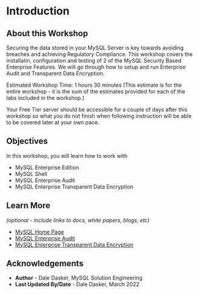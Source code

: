 # Introduction

## About this Workshop

Securing the data stored in your MySQL Server is key towards avoiding breaches and achieving Regulatory Compliance.  This workshop covers the installatin, configuration and testing of 2 of the MySQL Security Based Enterprise Features.  We will go through how to setup and run Enterprise Audit and Transparent Data Encryption.

Estimated Workshop Time: 1 hours 30 minutes (This estimate is for the entire workshop - it is the sum of the estimates provided for each of the labs included in the workshop.)

Your Free Tier server should be accessible for a couple of days after this workshop so what you do not finish when following instruction will be able to be covered later at your own pace.


## Objectives

In this workshop, you will learn how to work with 
- MySQL Enterprise Edition
- MySQL Shell
- MySQL Enterprise Audit
- MySQL Enterprise Transparent Data Encryption 

## Learn More

*(optional - include links to docs, white papers, blogs, etc)*

* [MySQL Home Page](https://www.mysql.com/)
* [MySQL Enterprise Audit](https://dev.mysql.com/doc/refman/8.0/en/audit-log.html)
* [MySQL Enterprise Transparent Data Encryption](https://dev.mysql.com/doc/refman/8.0/en/innodb-data-encryption.html)

## Acknowledgements
* **Author** - Dale Dasker, MySQL Solution Engineering
* **Last Updated By/Date** - Dale Dasker, March 2022
